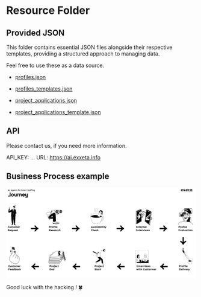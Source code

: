 # Resource Folder

## Provided JSON

This folder contains essential JSON files alongside their respective templates, providing a structured approach to managing data.

Feel free to use these as a data source.

- [profiles.json](./profiles.json)
- [profiles_templates.json](./profiles_templates.json)
  
- [project_applications.json](./projeckt_applications.json)
- [project_applications_template.json](./project_applications_template.json)

## API

Please contact us, if you need more information.

API_KEY: ...
URL: https://ai.exxeta.info

## Business Process example

![img.png](img.png)


Good luck with the hacking ! 🍀
